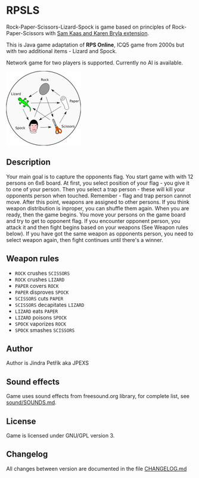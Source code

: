 # RPSLS

Rock-Paper-Scissors-Lizard-Spock is game based on principles of Rock-Paper-Scissors
with [Sam Kaas and Karen Bryla extension](http://www.samkass.com/theories/RPSSL.html).

This is Java game adaptation of **RPS Online**, ICQ5 game from 2000s but with
two additional items - Lizard and Spock.

Network game for two players is supported. Currently no AI is available.

![Manual](graphics/manual.png)

## Description
Your main goal is to capture the opponents flag.
You start game with with 12 persons on 6x6 board.
At first, you select position of your flag - you give it to one of your person.
Then you select a trap person - these will kill your opponents person
when touched. Remember - flag and trap person cannot move.
After this point, weapons are assigned to other persons.
If you think weapon distribution is inproper, you can shuffle them again.
When you are ready, then the game begins.
You move your persons on the game board and try to get to opponent flag.
If you encounter opponent person, you attack it and then fight begins
based on your weapons (See Weapon rules below).
If you have got the same weapon as opponents person,
you need to select weapon again, then fight continues until there's a winner.

## Weapon rules
- `ROCK` crushes `SCISSORS`
- `ROCK` crushes `LIZARD`
- `PAPER` covers `ROCK`
- `PAPER` disproves `SPOCK`
- `SCISSORS` cuts `PAPER`
- `SCISSORS` decapitates `LIZARD`
- `LIZARD` eats `PAPER`
- `LIZARD` poisons `SPOCK`
- `SPOCK` vaporizes `ROCK`
- `SPOCK` smashes `SCISSORS`

## Author
Author is Jindra Petřík aka JPEXS

## Sound effects
Game uses sound effects from freesound.org library,
for complete list, see [sound/SOUNDS.md](sound/SOUNDS.md).

## License
Game is licensed under GNU/GPL version 3.

## Changelog
All changes between version are documented in the file [CHANGELOG.md](CHANGELOG.md)
